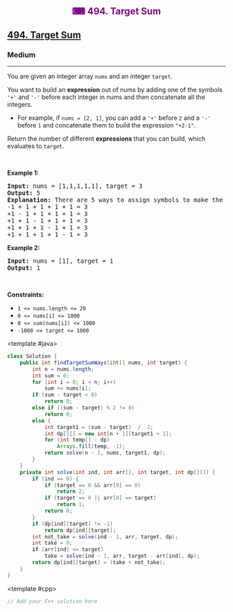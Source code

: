 <div align = "center">
<h style = "margin-bottom: 0px; margin-top: 0px; color : purple;" align = "center" class = "header">

## ⌨ 494. Target Sum

</h>
</div>

<h2><a href="https://leetcode.com/problems/target-sum" target = "_blank">494. Target Sum</a></h2><h3>Medium</h3><hr><p>You are given an integer array <code>nums</code> and an integer <code>target</code>.</p>

<p>You want to build an <strong>expression</strong> out of nums by adding one of the symbols <code>&#39;+&#39;</code> and <code>&#39;-&#39;</code> before each integer in nums and then concatenate all the integers.</p>

<ul>
	<li>For example, if <code>nums = [2, 1]</code>, you can add a <code>&#39;+&#39;</code> before <code>2</code> and a <code>&#39;-&#39;</code> before <code>1</code> and concatenate them to build the expression <code>&quot;+2-1&quot;</code>.</li>
</ul>

<p>Return the number of different <strong>expressions</strong> that you can build, which evaluates to <code>target</code>.</p>

<p>&nbsp;</p>
<p><strong class="example">Example 1:</strong></p>

<pre>
<strong>Input:</strong> nums = [1,1,1,1,1], target = 3
<strong>Output:</strong> 5
<strong>Explanation:</strong> There are 5 ways to assign symbols to make the sum of nums be target 3.
-1 + 1 + 1 + 1 + 1 = 3
+1 - 1 + 1 + 1 + 1 = 3
+1 + 1 - 1 + 1 + 1 = 3
+1 + 1 + 1 - 1 + 1 = 3
+1 + 1 + 1 + 1 - 1 = 3
</pre>

<p><strong class="example">Example 2:</strong></p>

<pre>
<strong>Input:</strong> nums = [1], target = 1
<strong>Output:</strong> 1
</pre>

<p>&nbsp;</p>
<p><strong>Constraints:</strong></p>

<ul>
	<li><code>1 &lt;= nums.length &lt;= 20</code></li>
	<li><code>0 &lt;= nums[i] &lt;= 1000</code></li>
	<li><code>0 &lt;= sum(nums[i]) &lt;= 1000</code></li>
	<li><code>-1000 &lt;= target &lt;= 1000</code></li>
</ul>

<CodeTabs :languages="[ { name: 'C++', slot: 'cpp' }, { name: 'Java', slot: 'java' } ]"> <template #java>

```java
class Solution {
    public int findTargetSumWays(int[] nums, int target) {
        int n = nums.length;
        int sum = 0;
        for (int i = 0; i < n; i++)
            sum += nums[i];
        if (sum - target < 0)
            return 0;
        else if ((sum - target) % 2 != 0)
            return 0;
        else {
            int target1 = (sum - target)  /  2;
            int dp[][] = new int[n + 1][target1 + 1];
            for (int temp[] : dp)
                Arrays.fill(temp, -1);
            return solve(n - 1, nums, target1, dp);
        }
    }
    private int solve(int ind, int arr[], int target, int dp[][]) {
        if (ind == 0) {
            if (target == 0 && arr[0] == 0)
                return 2;
            if (target == 0 || arr[0] == target)
                return 1;
            return 0;
        }
        if (dp[ind][target] != -1)
            return dp[ind][target];
        int not_take = solve(ind - 1, arr, target, dp);
        int take = 0;
        if (arr[ind] <= target)
            take = solve(ind - 1, arr, target - arr[ind], dp);
        return dp[ind][target] = (take + not_take);
    }
}
```

</template>

<template #cpp>

```cpp
// Add your C++ solution here
```

</template>

</CodeTabs>
